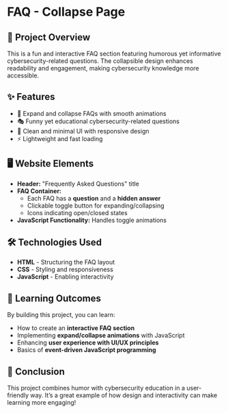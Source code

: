 # FAQ - Collapse Page

## 📌 Project Overview  
This is a fun and interactive FAQ section featuring humorous yet informative cybersecurity-related questions. The collapsible design enhances readability and engagement, making cybersecurity knowledge more accessible.  

## ✨ Features  
- 📖 Expand and collapse FAQs with smooth animations  
- 🎭 Funny yet educational cybersecurity-related questions  
- 🎨 Clean and minimal UI with responsive design  
- ⚡ Lightweight and fast loading  

## 🖥 Website Elements  
- **Header:** "Frequently Asked Questions" title  
- **FAQ Container:**  
  - Each FAQ has a **question** and a **hidden answer**  
  - Clickable toggle button for expanding/collapsing  
  - Icons indicating open/closed states  
- **JavaScript Functionality:** Handles toggle animations  

## 🛠 Technologies Used  
- **HTML** - Structuring the FAQ layout  
- **CSS** - Styling and responsiveness  
- **JavaScript** - Enabling interactivity  

## 🎯 Learning Outcomes  
By building this project, you can learn:  
- How to create an **interactive FAQ section**  
- Implementing **expand/collapse animations** with JavaScript  
- Enhancing **user experience with UI/UX principles**  
- Basics of **event-driven JavaScript programming**  

## 🏁 Conclusion  
This project combines humor with cybersecurity education in a user-friendly way. It’s a great example of how design and interactivity can make learning more engaging!  
